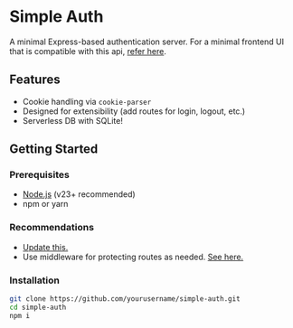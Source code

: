 # Simple Auth

A minimal Express-based authentication server. For a minimal frontend UI that is compatible with this api, [refer here](https://github.com/VitBenton88/login-ui).

## Features

- Cookie handling via `cookie-parser`
- Designed for extensibility (add routes for login, logout, etc.)
- Serverless DB with SQLite!

## Getting Started

### Prerequisites

- [Node.js](https://nodejs.org/) (v23+ recommended)
- npm or yarn

### Recommendations
- [Update this.](https://github.com/VitBenton88/simple-auth/blob/d01b00ba8f3907704a466a2da818b8a6f9aa17ed/services/jwt.js#L6)
- Use middleware for protecting routes as needed. [See here.](https://github.com/VitBenton88/simple-auth/blob/1ba252e1d545107a9d33a5c6329f65a745f374ba/services/jwt.js#L19)

### Installation

```bash
git clone https://github.com/yourusername/simple-auth.git
cd simple-auth
npm i